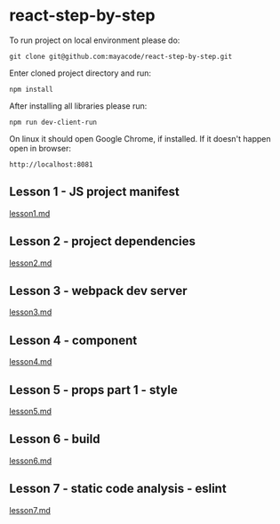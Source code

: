 # react-step-by-step

To run project on local environment please do:

`git clone git@github.com:mayacode/react-step-by-step.git`

Enter cloned project directory and run:

`npm install`

After installing all libraries please run:

`npm run dev-client-run`

On linux it should open Google Chrome, if installed.
If it doesn't happen open in browser:

`http://localhost:8081`


## Lesson 1 - JS project manifest
[lesson1.md](lesson1.md)

## Lesson 2 - project dependencies
[lesson2.md](lesson2.md)

## Lesson 3 - webpack dev server
[lesson3.md](lesson3.md)

## Lesson 4 - component
[lesson4.md](lesson4.md)

## Lesson 5 - props part 1 - style
[lesson5.md](lesson5.md)

## Lesson 6 - build
[lesson6.md](lesson6.md)

## Lesson 7 - static code analysis - eslint
[lesson7.md](lesson7.md)